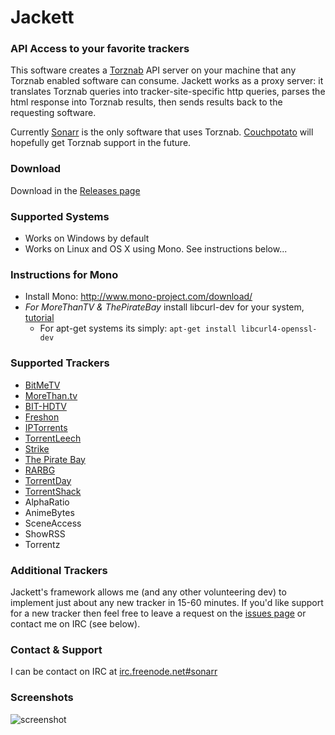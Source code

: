 # Jackett

### API Access to your favorite trackers

This software creates a [Torznab](https://github.com/Sonarr/Sonarr/wiki/Implementing-a-Torznab-indexer) API server on your machine that any Torznab enabled software can consume. Jackett works as a proxy server: it translates Torznab queries into tracker-site-specific http queries, parses the html response into Torznab results, then sends results back to the requesting software. 

Currently [Sonarr](https://sonarr.tv/) is the only software that uses Torznab. [Couchpotato](https://couchpota.to/) will hopefully get Torznab support in the future.

### Download
Download in the [Releases page](https://github.com/zone117x/Jackett/releases)

### Supported Systems
* Works on Windows by default
* Works on Linux and OS X using Mono. See instructions below...

### Instructions for Mono
 * Install Mono: http://www.mono-project.com/download/
 * *For MoreThanTV & ThePirateBay* install libcurl-dev for your system, [tutorial](http://curl.haxx.se/dlwiz/?type=devel)
   * For apt-get systems its simply: `apt-get install libcurl4-openssl-dev`


### Supported Trackers
 * [BitMeTV](http://www.bitmetv.org/)
 * [MoreThan.tv](https://morethan.tv/)
 * [BIT-HDTV](https://www.bit-hdtv.com)
 * [Freshon](https://freshon.tv/)
 * [IPTorrents](https://iptorrents.com/)
 * [TorrentLeech](http://www.torrentleech.org/)
 * [Strike](https://getstrike.net/)
 * [The Pirate Bay](https://thepiratebay.se/)
 * [RARBG](https://rarbg.com)
 * [TorrentDay](https://torrentday.eu/)
 * [TorrentShack](http://torrentshack.me/)
 * AlphaRatio
 * AnimeBytes
 * SceneAccess
 * ShowRSS
 * Torrentz


### Additional Trackers
Jackett's framework allows me (and any other volunteering dev) to implement just about any new tracker in 15-60 minutes. If you'd like support for a new tracker then feel free to leave a request on the [issues page](https://github.com/zone117x/Jackett/issues) or contact me on IRC (see below).

### Contact & Support
I can be contact on IRC at [irc.freenode.net#sonarr](http://webchat.freenode.net/?channels=#sonarr)

### Screenshots

![screenshot](http://i.imgur.com/OX9MKrL.png "screenshot")
